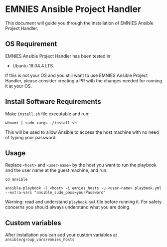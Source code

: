 # EMNIES Ansible Project Handler

This document will guide you through the installation of EMNIES Ansible Project Handler. 


## OS Requirement

EMNIES Ansible Project Handler has been tested in:
*  Ubuntu 18.04.4 LTS. 

If this is not your OS and you still want to use EMNIES Ansible Project Handler, please consider creating a PR with the changes needed for running it at your OS.

## Install Software Requirements

Make `install.sh` file executable and run:

`whoami | sudo xargs ./install.sh`

This will be used to allow Ansible to access the host machine with no need of typing your password. 

## Usage

Replace `<host>` and `<user-name>` by the host you want to run the playbook and the user name at the guest machine, and run:

`cd ansible`

`ansible-playbook -l <host> -i emnies_hosts -u <user-name> playbook.yml --extra-vars "ansible_sudo_pass=yourPassword"`

Warning: read and understand `playbook.yml` file before running it. For safety concerns you should always understand what you are doing.

## Custom variables

After installation you can add your custom variables at `ansible/group_vars/emnies_hosts`